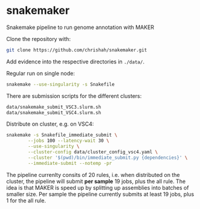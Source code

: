 # snakemaker
Snakemake pipeline to run genome annotation with MAKER

Clone the repository with:
```bash
git clone https://github.com/chrishah/snakemaker.git
```

Add evidence into the respective directories in `./data/`.

Regular run on single node:
```bash
snakemake --use-singularity -s Snakefile
```
There are submission scripts for the different clusters:
```bash
data/snakemake_submit_VSC3.slurm.sh
data/snakemake_submit_VSC4.slurm.sh
```

Distribute on cluster, e.g. on VSC4:
```bash
snakemake -s Snakefile_immediate_submit \
        --jobs 100 --latency-wait 30 \
        --use-singularity \
        --cluster-config data/cluster_config_vsc4.yaml \
        --cluster '$(pwd)/bin/immediate_submit.py {dependencies}' \
        --immediate-submit --notemp -pr
```

The pipeline currenlty consits of 20 rules, i.e. when distributed on the cluster, the pipeline will submit __per sample__ 19 jobs, plus the all rule. The idea is that MAKER is speed up by splitting up assemblies into batches of smaller size. 
Per sample the pipeline currently submits at least 19 jobs, plus 1 for the all rule. 
